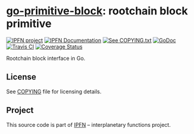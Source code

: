 # [go-primitive-block][block]: rootchain block primitive

[![IPFN project][badge-ipfn]][org-ipfn]
[![IPFN Documentation][badge-docs]][docs]
[![See COPYING.txt][badge-copying]][COPYING]
[![GoDoc][badge-godoc]][godoc-ipfn]
[![Travis CI][badge-ci]][ci]
[![Coverage Status][coverage-badge]][coverage-status]

Rootchain block interface in Go.

## License

See [COPYING][COPYING] file for licensing details.

## Project

This source code is part of [IPFN](https://github.com/ipfn) – interplanetary functions project.

[ci]: https://travis-ci.org/rootchain/go-primitive-block
[docs]: https://docs.ipfn.io/
[COPYING]: https://github.com/rootchain/go-primitive-block/blob/master/COPYING
[badge-ci]: https://travis-ci.org/rootchain/go-primitive-block.svg?branch=master
[badge-copying]: https://img.shields.io/badge/license-Apache%202.0-blue.svg?style=flat-square
[badge-docs]: https://img.shields.io/badge/documentation-IPFN-blue.svg?style=flat-square
[badge-godoc]: https://godoc.org/github.com/rootchain/go-primitive-block/block?status.svg
[badge-ipfn]: https://img.shields.io/badge/project-IPFN-blue.svg?style=flat-square
[coverage-badge]: https://coveralls.io/repos/github/rootchain/go-primitive-block/badge.svg?branch=master
[coverage-status]: https://coveralls.io/github/rootchain/go-primitive-block?branch=master
[org-ipfn]: https://github.com/ipfn
[godoc-ipfn]: https://godoc.org/github.com/rootchain/go-primitive-block/block
[block]: https://github.com/rootchain/go-primitive-block/
